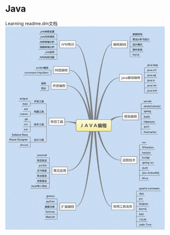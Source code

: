 # Java
Learning
readme.dm文档
![something_wrong](https://github.com/Creacheer/Java/blob/master/pictures/javatree.jpg)

